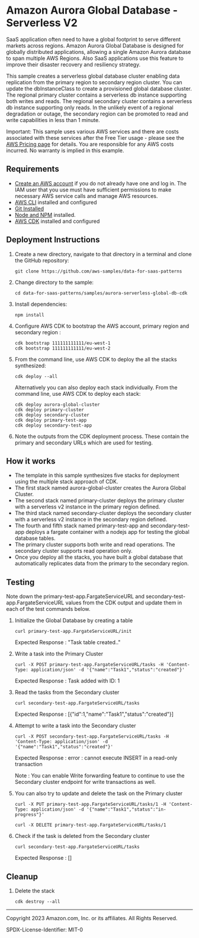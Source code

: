 # Amazon Aurora Global Database - Serverless V2
SaaS application often need to have a global footprint to serve different markets across regions. Amazon Aurora Global Database is designed for globally distributed applications, allowing a single Amazon Aurora database to span multiple AWS Regions. Also SaaS applications use this feature to improve their disaster recovery and resiliency strategy.

This sample creates a serverless global database cluster enabling data replication from the primary region to secondary region cluster. You can update the dbInstanceClass to create a provisioned global database cluster. The regional primary cluster contains a serverless db instance supporting both writes and reads. The regional secondary cluster contains a serverless db instance supporting only reads. In the unlikely event of a regional degradation or outage, the secondary region can be promoted to read and write capabilities in less than 1 minute. 

Important: This sample uses various AWS services and there are costs associated with these services after the Free Tier usage - please see the [AWS Pricing page](https://aws.amazon.com/pricing/) for details. You are responsible for any AWS costs incurred. No warranty is implied in this example.

## Requirements

* [Create an AWS account](https://portal.aws.amazon.com/gp/aws/developer/registration/index.html) if you do not already have one and log in. The IAM user that you use must have sufficient permissions to make necessary AWS service calls and manage AWS resources.
* [AWS CLI](https://docs.aws.amazon.com/cli/latest/userguide/install-cliv2.html) installed and configured
* [Git Installed](https://git-scm.com/book/en/v2/Getting-Started-Installing-Git)
* [Node and NPM](https://nodejs.org/en/download/) installed.
* [AWS CDK](https://docs.aws.amazon.com/cdk/latest/guide/cli.html) installed and configured

## Deployment Instructions

1. Create a new directory, navigate to that directory in a terminal and clone the GitHub repository:
    ``` 
    git clone https://github.com/aws-samples/data-for-saas-patterns
    ```
2. Change directory to the sample:
    ```
    cd data-for-saas-patterns/samples/aurora-serverless-global-db-cdk
    ```
3. Install dependencies:
    ```
    npm install
    ```
4. Configure AWS CDK to bootstrap the AWS account, primary region and secondary region :
    ```
    cdk bootstrap 111111111111/eu-west-1
    cdk bootstrap 111111111111/eu-west-2
    ```
5. From the command line, use AWS CDK to deploy the all the stacks synthesized: 
    ```
    cdk deploy --all
    ```
    Alternatively you can also deploy each stack individually. From the command line, use AWS CDK to deploy each stack: 
    ```
    cdk deploy aurora-global-cluster
    cdk deploy primary-cluster
    cdk deploy secondary-cluster
    cdk deploy primary-test-app
    cdk deploy secondary-test-app
    ```
7. Note the outputs from the CDK deployment process. These contain the primary and secondary URLs which are used for testing.

## How it works

- The template in this sample synthesizes five stacks for deployment using the multiple stack approach of CDK. 
- The first stack named aurora-global-cluster creates the Aurora Global Cluster. 
- The second stack named primary-cluster deploys the primary cluster with a serverless v2 instance in the primary region defined.
- The third stack named secondary-cluster deploys the secondary cluster with a serverless v2 instance in the secondary region defined.
- The fourth and fifth stack named primary-test-app and secondary-test-app deploys a fargate container with a nodejs app for testing the global database tables. 
- The primary cluster supports both write and read operations. The secondary cluster supports read operation only.
- Once you deploy all the stacks, you have built a global database that automatically replicates data from the primary to the secondary region.

## Testing

Note down the primary-test-app.FargateServiceURL and secondary-test-app.FargateServiceURL values from the CDK output and update them in each of the test commands below. 

1.  Initialize the Global Database by creating a table 

    ```
    curl primary-test-app.FargateServiceURL/init
    ```

    Expected Response :
    "Task table created.."

2. Write a task into the Primary Cluster 
    ```
    curl -X POST primary-test-app.FargateServiceURL/tasks -H 'Content-Type: application/json' -d '{"name":"Task1","status":"created"}'
    ```
    Expected Response : Task added with ID: 1
3. Read the tasks from the Secondary cluster 
    ```
    curl secondary-test-app.FargateServiceURL/tasks 
    ```
    Expected Response : 
    [{"id":1,"name":"Task1","status":"created"}]

4. Attempt to write a task into the Secondary cluster 
    ```
    curl -X POST secondary-test-app.FargateServiceURL/tasks -H 'Content-Type: application/json' -d '{"name":"Task1","status":"created"}'
    ```
    Expected Response : error : cannot execute INSERT in a read-only transaction
    
    Note : You can enable Write forwarding feature to continue to use the Secondary cluster endpoint for write transactions as well. 

5. You can also try to update and delete the task on the Primary cluster 
    ```
    curl -X PUT primary-test-app.FargateServiceURL/tasks/1 -H 'Content-Type: application/json' -d '{"name":"Task1","status":"in-progress"}'

    curl -X DELETE primary-test-app.FargateServiceURL/tasks/1

    ```
6. Check if the task is deleted from the Secondary cluster 
    ```
    curl secondary-test-app.FargateServiceURL/tasks 
    ```
    Expected Response : 
    []

## Cleanup
 
1. Delete the stack
    ```
    cdk destroy --all 
    ```
----
Copyright 2023 Amazon.com, Inc. or its affiliates. All Rights Reserved.

SPDX-License-Identifier: MIT-0
